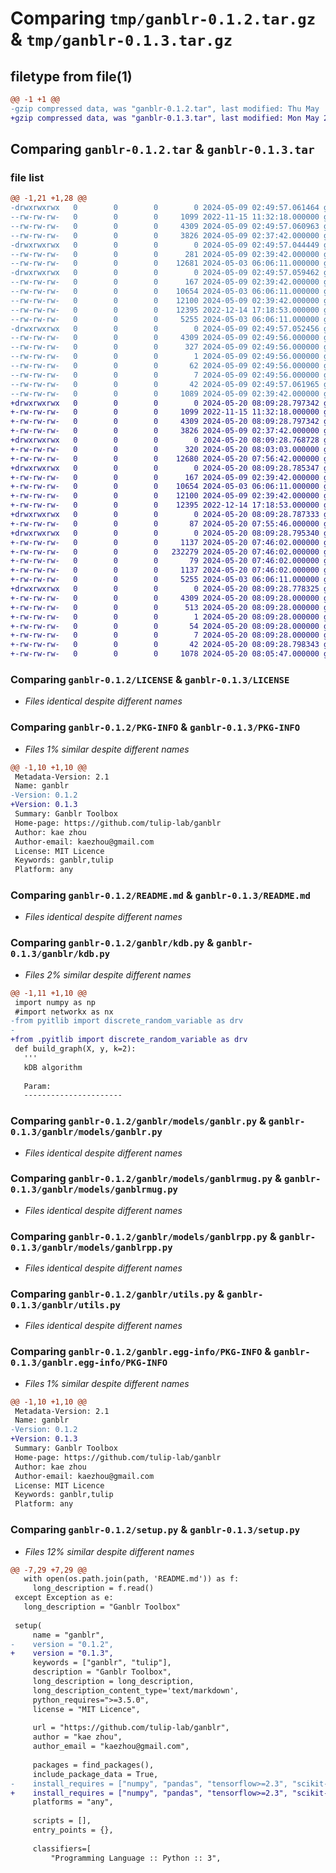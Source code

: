 # Comparing `tmp/ganblr-0.1.2.tar.gz` & `tmp/ganblr-0.1.3.tar.gz`

## filetype from file(1)

```diff
@@ -1 +1 @@
-gzip compressed data, was "ganblr-0.1.2.tar", last modified: Thu May  9 02:49:57 2024, max compression
+gzip compressed data, was "ganblr-0.1.3.tar", last modified: Mon May 20 08:09:28 2024, max compression
```

## Comparing `ganblr-0.1.2.tar` & `ganblr-0.1.3.tar`

### file list

```diff
@@ -1,21 +1,28 @@
-drwxrwxrwx   0        0        0        0 2024-05-09 02:49:57.061464 ganblr-0.1.2/
--rw-rw-rw-   0        0        0     1099 2022-11-15 11:32:18.000000 ganblr-0.1.2/LICENSE
--rw-rw-rw-   0        0        0     4309 2024-05-09 02:49:57.060963 ganblr-0.1.2/PKG-INFO
--rw-rw-rw-   0        0        0     3826 2024-05-09 02:37:42.000000 ganblr-0.1.2/README.md
-drwxrwxrwx   0        0        0        0 2024-05-09 02:49:57.044449 ganblr-0.1.2/ganblr/
--rw-rw-rw-   0        0        0      281 2024-05-09 02:39:42.000000 ganblr-0.1.2/ganblr/__init__.py
--rw-rw-rw-   0        0        0    12681 2024-05-03 06:06:11.000000 ganblr-0.1.2/ganblr/kdb.py
-drwxrwxrwx   0        0        0        0 2024-05-09 02:49:57.059462 ganblr-0.1.2/ganblr/models/
--rw-rw-rw-   0        0        0      167 2024-05-09 02:39:42.000000 ganblr-0.1.2/ganblr/models/__init__.py
--rw-rw-rw-   0        0        0    10654 2024-05-03 06:06:11.000000 ganblr-0.1.2/ganblr/models/ganblr.py
--rw-rw-rw-   0        0        0    12100 2024-05-09 02:39:42.000000 ganblr-0.1.2/ganblr/models/ganblrmug.py
--rw-rw-rw-   0        0        0    12395 2022-12-14 17:18:53.000000 ganblr-0.1.2/ganblr/models/ganblrpp.py
--rw-rw-rw-   0        0        0     5255 2024-05-03 06:06:11.000000 ganblr-0.1.2/ganblr/utils.py
-drwxrwxrwx   0        0        0        0 2024-05-09 02:49:57.052456 ganblr-0.1.2/ganblr.egg-info/
--rw-rw-rw-   0        0        0     4309 2024-05-09 02:49:56.000000 ganblr-0.1.2/ganblr.egg-info/PKG-INFO
--rw-rw-rw-   0        0        0      327 2024-05-09 02:49:56.000000 ganblr-0.1.2/ganblr.egg-info/SOURCES.txt
--rw-rw-rw-   0        0        0        1 2024-05-09 02:49:56.000000 ganblr-0.1.2/ganblr.egg-info/dependency_links.txt
--rw-rw-rw-   0        0        0       62 2024-05-09 02:49:56.000000 ganblr-0.1.2/ganblr.egg-info/requires.txt
--rw-rw-rw-   0        0        0        7 2024-05-09 02:49:56.000000 ganblr-0.1.2/ganblr.egg-info/top_level.txt
--rw-rw-rw-   0        0        0       42 2024-05-09 02:49:57.061965 ganblr-0.1.2/setup.cfg
--rw-rw-rw-   0        0        0     1089 2024-05-09 02:39:42.000000 ganblr-0.1.2/setup.py
+drwxrwxrwx   0        0        0        0 2024-05-20 08:09:28.797342 ganblr-0.1.3/
+-rw-rw-rw-   0        0        0     1099 2022-11-15 11:32:18.000000 ganblr-0.1.3/LICENSE
+-rw-rw-rw-   0        0        0     4309 2024-05-20 08:09:28.797342 ganblr-0.1.3/PKG-INFO
+-rw-rw-rw-   0        0        0     3826 2024-05-09 02:37:42.000000 ganblr-0.1.3/README.md
+drwxrwxrwx   0        0        0        0 2024-05-20 08:09:28.768728 ganblr-0.1.3/ganblr/
+-rw-rw-rw-   0        0        0      320 2024-05-20 08:03:03.000000 ganblr-0.1.3/ganblr/__init__.py
+-rw-rw-rw-   0        0        0    12680 2024-05-20 07:56:42.000000 ganblr-0.1.3/ganblr/kdb.py
+drwxrwxrwx   0        0        0        0 2024-05-20 08:09:28.785347 ganblr-0.1.3/ganblr/models/
+-rw-rw-rw-   0        0        0      167 2024-05-09 02:39:42.000000 ganblr-0.1.3/ganblr/models/__init__.py
+-rw-rw-rw-   0        0        0    10654 2024-05-03 06:06:11.000000 ganblr-0.1.3/ganblr/models/ganblr.py
+-rw-rw-rw-   0        0        0    12100 2024-05-09 02:39:42.000000 ganblr-0.1.3/ganblr/models/ganblrmug.py
+-rw-rw-rw-   0        0        0    12395 2022-12-14 17:18:53.000000 ganblr-0.1.3/ganblr/models/ganblrpp.py
+drwxrwxrwx   0        0        0        0 2024-05-20 08:09:28.787333 ganblr-0.1.3/ganblr/pyitlib/
+-rw-rw-rw-   0        0        0       87 2024-05-20 07:55:46.000000 ganblr-0.1.3/ganblr/pyitlib/__init__.py
+drwxrwxrwx   0        0        0        0 2024-05-20 08:09:28.795340 ganblr-0.1.3/ganblr/pyitlib/pyitlib/
+-rw-rw-rw-   0        0        0     1137 2024-05-20 07:46:02.000000 ganblr-0.1.3/ganblr/pyitlib/pyitlib/__init__.py
+-rw-rw-rw-   0        0        0   232279 2024-05-20 07:46:02.000000 ganblr-0.1.3/ganblr/pyitlib/pyitlib/discrete_random_variable.py
+-rw-rw-rw-   0        0        0       79 2024-05-20 07:46:02.000000 ganblr-0.1.3/ganblr/pyitlib/pyitlib/pyitlib_version.py
+-rw-rw-rw-   0        0        0     1137 2024-05-20 07:46:02.000000 ganblr-0.1.3/ganblr/pyitlib/pyitlib/util.py
+-rw-rw-rw-   0        0        0     5255 2024-05-03 06:06:11.000000 ganblr-0.1.3/ganblr/utils.py
+drwxrwxrwx   0        0        0        0 2024-05-20 08:09:28.778325 ganblr-0.1.3/ganblr.egg-info/
+-rw-rw-rw-   0        0        0     4309 2024-05-20 08:09:28.000000 ganblr-0.1.3/ganblr.egg-info/PKG-INFO
+-rw-rw-rw-   0        0        0      513 2024-05-20 08:09:28.000000 ganblr-0.1.3/ganblr.egg-info/SOURCES.txt
+-rw-rw-rw-   0        0        0        1 2024-05-20 08:09:28.000000 ganblr-0.1.3/ganblr.egg-info/dependency_links.txt
+-rw-rw-rw-   0        0        0       54 2024-05-20 08:09:28.000000 ganblr-0.1.3/ganblr.egg-info/requires.txt
+-rw-rw-rw-   0        0        0        7 2024-05-20 08:09:28.000000 ganblr-0.1.3/ganblr.egg-info/top_level.txt
+-rw-rw-rw-   0        0        0       42 2024-05-20 08:09:28.798343 ganblr-0.1.3/setup.cfg
+-rw-rw-rw-   0        0        0     1078 2024-05-20 08:05:47.000000 ganblr-0.1.3/setup.py
```

### Comparing `ganblr-0.1.2/LICENSE` & `ganblr-0.1.3/LICENSE`

 * *Files identical despite different names*

### Comparing `ganblr-0.1.2/PKG-INFO` & `ganblr-0.1.3/PKG-INFO`

 * *Files 1% similar despite different names*

```diff
@@ -1,10 +1,10 @@
 Metadata-Version: 2.1
 Name: ganblr
-Version: 0.1.2
+Version: 0.1.3
 Summary: Ganblr Toolbox
 Home-page: https://github.com/tulip-lab/ganblr
 Author: kae zhou
 Author-email: kaezhou@gmail.com
 License: MIT Licence
 Keywords: ganblr,tulip
 Platform: any
```

### Comparing `ganblr-0.1.2/README.md` & `ganblr-0.1.3/README.md`

 * *Files identical despite different names*

### Comparing `ganblr-0.1.2/ganblr/kdb.py` & `ganblr-0.1.3/ganblr/kdb.py`

 * *Files 2% similar despite different names*

```diff
@@ -1,11 +1,10 @@
 import numpy as np
 #import networkx as nx
-from pyitlib import discrete_random_variable as drv
-
+from .pyitlib import discrete_random_variable as drv
 def build_graph(X, y, k=2):
   '''
   kDB algorithm
 
   Param:
   ----------------------
```

### Comparing `ganblr-0.1.2/ganblr/models/ganblr.py` & `ganblr-0.1.3/ganblr/models/ganblr.py`

 * *Files identical despite different names*

### Comparing `ganblr-0.1.2/ganblr/models/ganblrmug.py` & `ganblr-0.1.3/ganblr/models/ganblrmug.py`

 * *Files identical despite different names*

### Comparing `ganblr-0.1.2/ganblr/models/ganblrpp.py` & `ganblr-0.1.3/ganblr/models/ganblrpp.py`

 * *Files identical despite different names*

### Comparing `ganblr-0.1.2/ganblr/utils.py` & `ganblr-0.1.3/ganblr/utils.py`

 * *Files identical despite different names*

### Comparing `ganblr-0.1.2/ganblr.egg-info/PKG-INFO` & `ganblr-0.1.3/ganblr.egg-info/PKG-INFO`

 * *Files 1% similar despite different names*

```diff
@@ -1,10 +1,10 @@
 Metadata-Version: 2.1
 Name: ganblr
-Version: 0.1.2
+Version: 0.1.3
 Summary: Ganblr Toolbox
 Home-page: https://github.com/tulip-lab/ganblr
 Author: kae zhou
 Author-email: kaezhou@gmail.com
 License: MIT Licence
 Keywords: ganblr,tulip
 Platform: any
```

### Comparing `ganblr-0.1.2/setup.py` & `ganblr-0.1.3/setup.py`

 * *Files 12% similar despite different names*

```diff
@@ -7,29 +7,29 @@
   with open(os.path.join(path, 'README.md')) as f:
     long_description = f.read()
 except Exception as e:
   long_description = "Ganblr Toolbox"
 
 setup(
     name = "ganblr",
-    version = "0.1.2",
+    version = "0.1.3",
     keywords = ["ganblr", "tulip"],
     description = "Ganblr Toolbox",
     long_description = long_description,
     long_description_content_type='text/markdown',
     python_requires=">=3.5.0",
     license = "MIT Licence",
 
     url = "https://github.com/tulip-lab/ganblr",
     author = "kae zhou",
     author_email = "kaezhou@gmail.com",
 
     packages = find_packages(),
     include_package_data = True,
-    install_requires = ["numpy", "pandas", "tensorflow>=2.3", "scikit-learn>=0.24", "pyitlib", "pgmpy"],
+    install_requires = ["numpy", "pandas", "tensorflow>=2.3", "scikit-learn>=0.24", "pgmpy"],
     platforms = "any",
 
     scripts = [],
     entry_points = {},
 
     classifiers=[
         "Programming Language :: Python :: 3",
```


